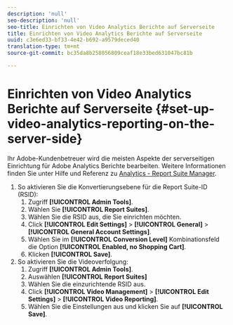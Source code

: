 ```yaml
---
description: 'null'
seo-description: 'null'
seo-title: Einrichten von Video Analytics Berichte auf Serverseite
title: Einrichten von Video Analytics Berichte auf Serverseite
uuid: c3e6ed33-bf33-4e42-b692-a9579deced40
translation-type: tm+mt
source-git-commit: bc35da8b258056809ceaf18e33bed631047bc81b

---
```



# Einrichten von Video Analytics Berichte auf Serverseite {#set-up-video-analytics-reporting-on-the-server-side}

Ihr Adobe-Kundenbetreuer wird die meisten Aspekte der serverseitigen Einrichtung für Adobe Analytics Berichte bearbeiten. Weitere Informationen finden Sie unter Hilfe und Referenz zu [Analytics - Report Suite Manager](https://microsite.omniture.com/t2/help/en_US/reference/#Report_Suite_Manager).
1. So aktivieren Sie die Konvertierungsebene für die Report Suite-ID (RSID):
   1. Zugriff **[!UICONTROL Admin Tools]**.
   1. Wählen Sie **[!UICONTROL Report Suites]**.
   1. Wählen Sie die RSID aus, die Sie einrichten möchten.
   1. Click **[!UICONTROL Edit Settings]** > **[!UICONTROL General]** > **[!UICONTROL General Account Settings]**.
   1. Wählen Sie im **[!UICONTROL Conversion Level]** Kombinationsfeld die Option **[!UICONTROL Enabled, no Shopping Cart]**.
   1. Klicken **[!UICONTROL Save]**.
1. So aktivieren Sie die Videoverfolgung:
   1. Zugriff **[!UICONTROL Admin Tools]**.
   1. Auswählen **[!UICONTROL Report Suites]**
   1. Wählen Sie die einzurichtende RSID aus.
   1. Click **[!UICONTROL Video Management]** > **[!UICONTROL Edit Settings]** > **[!UICONTROL Video Reporting]**.
   1. Wählen Sie die Einstellungen aus und klicken Sie auf **[!UICONTROL Save]**.